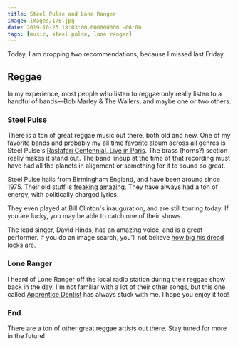 ```yaml
---
title: Steel Pulse and Lone Ranger
image: images/178.jpg
date: 2019-10-25 18:03:00.000000000 -06:00
tags: [music, steel pulse, lone ranger]
---
```


Today, I am dropping two recommendations, because I missed last Friday.

## Reggae
In my experience, most people who listen to reggae only really listen to a handful of bands—Bob Marley & The Wailers, and maybe one or two others.

### Steel Pulse
There is a ton of great reggae music out there, both old and new. One of my favorite bands and probably my all time favorite album across all genres is Steel Pulse's [Rastafari Centennial, Live in Paris](https://open.spotify.com/album/0DBU2QlxJuMujoxvydwrcd?autoplay=true&v=L). The brass (horns?) section really makes it stand out. The band lineup at the time of that recording must have had all the planets in alignment or something for it to sound so great.

Steel Pulse hails from Birmingham England, and have been around since 1975. Their old stuff is [freaking amazing](https://youtu.be/qaITQX3neiY). They have always had a ton of energy, with politically charged lyrics.

They even played at Bill Clinton's inauguration, and are still touring today. If you are lucky, you may be able to catch one of their shows.

The lead singer, David Hinds, has an amazing voice, and is a great performer. If you do an image search, you'll not believe [how big his dread locks](https://www.google.com/search?q=david+hinds+dreadlocks&safe=active&source=lnms&tbm=isch&sa=X&ved=0ahUKEwjm_byr2LjlAhWLop4KHZAQDS8Q_AUIEigB&biw=958&bih=953) are.

### Lone Ranger
I heard of Lone Ranger off the local radio station during their reggae show back in the day. I'm not familiar with a lot of their other songs, but this one called [Apprentice Dentist](https://youtu.be/1b07Y0JiP-w) has always stuck with me. I hope you enjoy it too!

### End
There are a ton of other great reggae artists out there. Stay tuned for more in the future!
